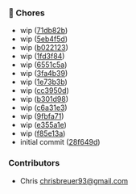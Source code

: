 ### 🧹 Chores

- wip ([71db82b](https://github.com/stacksjs/ts-web-scraper/commit/71db82b))
- wip ([5eb4f5d](https://github.com/stacksjs/ts-web-scraper/commit/5eb4f5d))
- wip ([b022123](https://github.com/stacksjs/ts-web-scraper/commit/b022123))
- wip ([1fd3f84](https://github.com/stacksjs/ts-web-scraper/commit/1fd3f84))
- wip ([6551c5a](https://github.com/stacksjs/ts-web-scraper/commit/6551c5a))
- wip ([3fa4b39](https://github.com/stacksjs/ts-web-scraper/commit/3fa4b39))
- wip ([1e73b3b](https://github.com/stacksjs/ts-web-scraper/commit/1e73b3b))
- wip ([cc3950d](https://github.com/stacksjs/ts-web-scraper/commit/cc3950d))
- wip ([b301d98](https://github.com/stacksjs/ts-web-scraper/commit/b301d98))
- wip ([c6a31e3](https://github.com/stacksjs/ts-web-scraper/commit/c6a31e3))
- wip ([9fbfa71](https://github.com/stacksjs/ts-web-scraper/commit/9fbfa71))
- wip ([e355a1e](https://github.com/stacksjs/ts-web-scraper/commit/e355a1e))
- wip ([f85e13a](https://github.com/stacksjs/ts-web-scraper/commit/f85e13a))
- initial commit ([28f649d](https://github.com/stacksjs/ts-web-scraper/commit/28f649d))

### Contributors

- Chris <chrisbreuer93@gmail.com>

